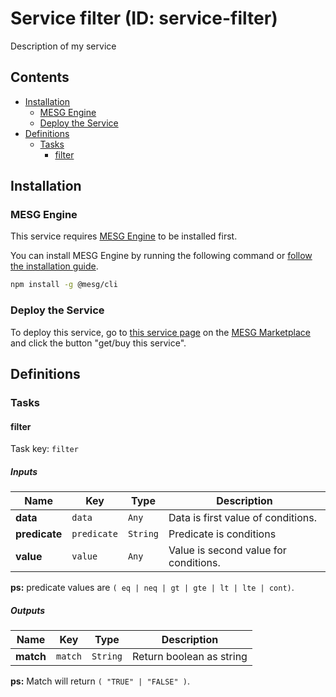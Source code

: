 # Service filter (ID: service-filter)

Description of my service

## Contents

- [Installation](#Installation)
  - [MESG Engine](#MESG-Engine)
  - [Deploy the Service](#Service)
- [Definitions](#Definitions)
  - [Tasks](#Tasks)
    - [filter](#filter)

## Installation

### MESG Engine

This service requires [MESG Engine](https://github.com/mesg-foundation/engine) to be installed first.

You can install MESG Engine by running the following command or [follow the installation guide](https://docs.mesg.com/guide/start-here/installation.html).

```bash
npm install -g @mesg/cli
```

### Deploy the Service

To deploy this service, go to [this service page](https://marketplace.mesg.com/services/myservice) on the [MESG Marketplace](https://marketplace.mesg.com) and click the button "get/buy this service".

## Definitions

### Tasks

<h4 id="filter">filter</h4>

Task key: `filter`

##### Inputs

| **Name**      | **Key**     | **Type** | **Description**                       |
| ------------- | ----------- | -------- | ------------------------------------- |
| **data**      | `data`      | `Any`    | Data is first value of conditions.    |
| **predicate** | `predicate` | `String` | Predicate is conditions               |
| **value**     | `value`     | `Any`    | Value is second value for conditions. |

**ps:** predicate values are `( eq | neq | gt | gte | lt | lte | cont)`.

##### Outputs

| **Name**  | **Key** | **Type** | **Description**          |
| --------- | ------- | -------- | ------------------------ |
| **match** | `match` | `String` | Return boolean as string |

**ps:** Match will return `( "TRUE" | "FALSE" )`.
